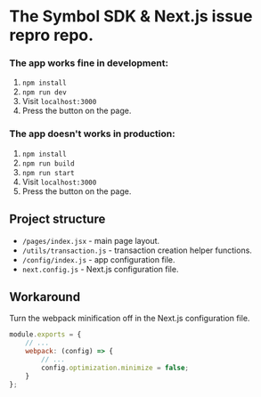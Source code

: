 # The Symbol SDK & Next.js issue repro repo.

### The app works fine in development:

1. `npm install`
2. `npm run dev`
3. Visit `localhost:3000`
4. Press the button on the page.

### The app doesn't works in production:

1. `npm install`
2. `npm run build`
3. `npm run start`
4. Visit `localhost:3000`
5. Press the button on the page.

## Project structure

- `/pages/index.jsx` - main page layout.
- `/utils/transaction.js` - transaction creation helper functions.
- `/config/index.js` - app configuration file.
- `next.config.js` - Next.js configuration file.

## Workaround

Turn the webpack minification off in the Next.js configuration file.

```js
module.exports = {
    // ...
    webpack: (config) => {
        // ...
        config.optimization.minimize = false;
    }
};
```

